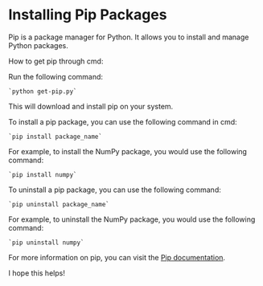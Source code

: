 # Installing Pip Packages

Pip is a package manager for Python. It allows you to install and manage Python packages.

How to get pip through cmd:

Run the following command:

    `python get-pip.py`

This will download and install pip on your system.

To install a pip package, you can use the following command in cmd:

    `pip install package_name`

For example, to install the NumPy package, you would use the following command:

    `pip install numpy`

To uninstall a pip package, you can use the following command:

    `pip uninstall package_name`

For example, to uninstall the NumPy package, you would use the following command:

    `pip uninstall numpy`


For more information on pip, you can visit the [Pip documentation](https://pip.pypa.io/en/stable/).

I hope this helps!